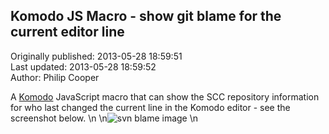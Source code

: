 ## Komodo JS Macro - show git blame for the current editor line  
Originally published: 2013-05-28 18:59:51  
Last updated: 2013-05-28 18:59:52  
Author: Philip Cooper  
  
A [Komodo](http://www.activestate.com/komodo) JavaScript macro that can show the SCC repository information for who last changed the current line in the Komodo editor - see the screenshot below.\n\n![svn blame image](http://community.activestate.com/files/images/svn_blame.png)\n
